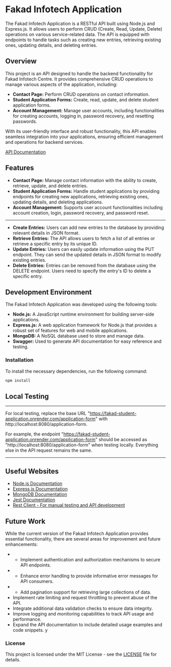 # Fakad Infotech Application

The Fakad Infotech Application is a RESTful API built using Node.js and Express.js. It allows users to perform CRUD (Create, Read, Update, Delete) operations on various service-related data. The API is equipped with endpoints to handle tasks such as creating new entries, retrieving existing ones, updating details, and deleting entries.

## Overview

This project is an API designed to handle the backend functionality for Fakad Infotech Centre. It provides comprehensive CRUD operations to manage various aspects of the application, including:

- **Contact Page:** Perform CRUD operations on contact information.
- **Student Application Forms:** Create, read, update, and delete student application forms.
- **Account Management:** Manage user accounts, including functionalities for creating accounts, logging in, password recovery, and resetting passwords.

With its user-friendly interface and robust functionality, this API enables seamless integration into your applications, ensuring efficient management and operations for backend services.

[API Documentation](https://fakad-infotech-api.onrender.com/application-form/api-docs/)

## Features

- **Contact Page:** Manage contact information with the ability to create, retrieve, update, and delete entries.
- **Student Application Forms:** Handle student applications by providing endpoints for creating new applications, retrieving existing ones, updating details, and deleting applications.
- **Account Management:** Supports user account functionalities including account creation, login, password recovery, and password reset.

---------------------------------------------------------------------------------------------------------------------------------

- **Create Entries:** Users can add new entries to the database by providing relevant details in JSON format.
- **Retrieve Entries:** The API allows users to fetch a list of all entries or retrieve a specific entry by its unique ID.
- **Update Entries:** Users can easily update information using the PUT endpoint. They can send the updated details in JSON format to modify existing entries.
- **Delete Entries:** Entries can be removed from the database using the DELETE endpoint. Users need to specify the entry's ID to delete a specific entry.


## Development Environment

The Fakad Infotech Application was developed using the following tools:

- **Node.js:** A JavaScript runtime environment for building server-side applications.
- **Express.js:** A web application framework for Node.js that provides a robust set of features for web and mobile applications.
- **MongoDB:** A NoSQL database used to store and manage data.
- **Swagger:** Used to generate API documentation for easy reference and testing.

### Installation

To install the necessary dependencies, run the following command:
```bash
npm install
```

## Local Testing

-----------------------------------------------------------------
For local testing, replace the base URL "https://fakad-student-application.onrender.com/application-form" with http://localhost:8080/application-form.

For example, the endpoint "https://fakad-student-application.onrender.com/application-form" should be accessed as "http://localhost:8080/application-form" when testing locally. Everything else in the API request remains the same.

-----------------------------------------------------------------

## Useful Websites

- [Node.js Documentation](https://nodejs.org/en/docs/)
- [Express.js Documentation](https://expressjs.com/)
- [MongoDB Documentation](https://docs.mongodb.com/)
- [Jest Documentation](https://jestjs.io/docs/en/getting-started)
- [Rest Client - For manual testing and API development](https://marketplace.visualstudio.com/items?itemName=humao.rest-client)

## Future Work

While the current version of the Fakad Infotech Application provides essential functionality, there are several areas for improvement and future enhancements:

- * Implement authentication and authorization mechanisms to secure API endpoints.
- * Enhance error handling to provide informative error messages for API consumers.
- * Add pagination support for retrieving large collections of data.
- Implement rate limiting and request throttling to prevent abuse of the API.
- Integrate additional data validation checks to ensure data integrity.
- Improve logging and monitoring capabilities to track API usage and performance.
- Expand the API documentation to include detailed usage examples and code snippets.
y


### License

This project is licensed under the MIT License - see the [LICENSE](/docs/LICENSE) file for details.